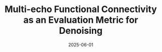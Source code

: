 ---
title: "Multi-echo Functional Connectivity as an Evaluation Metric for Denoising"
project_id: multi_echo
date: 2025-06-01
conference_id: "OHBM_2025"
presenters:
   - javier_gonzalez-castillo
   - daniel_handwerker
   - peter_bandettini
summary: "<p>Poster #1375, pages 2352-2353</p> <p>Aperture Neuro. (2025). OHBM 2025 Annual Meeting Abstract Book. Organization for Human Brain Mapping (OHBM), Brisbane, Australia. <a href='https://doi.org/10.5281/zenodo.15641972'>https://doi.org/10.5281/zenodo.15641972</a></p>"
file: /assets/presentations/ME_FC_Poster_OHBM2025_FINAL_PRINTED.pdf
filename: ME_FC_Poster_OHBM2025_FINAL_PRINTED.pdf
layout: presentation
---